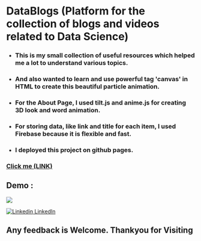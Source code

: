 # DataBlogs (Platform for the collection of blogs and videos related to Data Science)

- ### This is my small collection of useful resources which helped me a lot to understand various topics.
- ###  And also wanted to learn and use powerful tag 'canvas' in HTML to create this beautiful particle animation.

- ###  For the About Page, I used tilt.js and anime.js for creating 3D look and word animation.

- ### For storing data, like link and title for each item, I used Firebase because it is flexible and fast.

- ### I deployed this project on github pages.

### [Click me (LINK)](https://amanpatyal001.github.io/datablogs/)
## Demo :
![](res/datablogs.gif)

[![Linkedin](https://i.stack.imgur.com/gVE0j.png) LinkedIn](https://www.linkedin.com/in/aman-patyal-675758218/)


## Any feedback is Welcome. Thankyou for Visiting